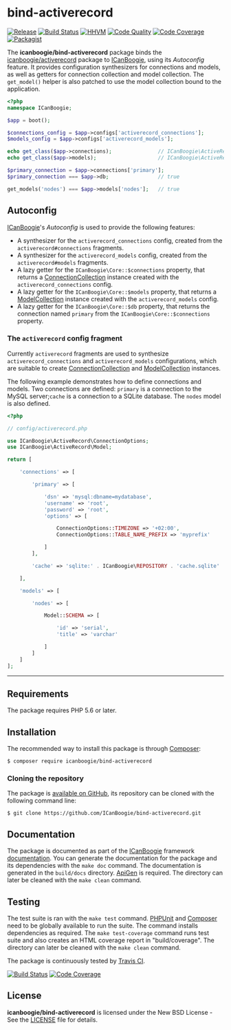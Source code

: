 # bind-activerecord

[![Release](https://img.shields.io/packagist/v/ICanBoogie/bind-activerecord.svg)](https://packagist.org/packages/icanboogie/bind-activerecord)
[![Build Status](https://img.shields.io/travis/ICanBoogie/bind-activerecord.svg)](http://travis-ci.org/ICanBoogie/bind-activerecord)
[![HHVM](https://img.shields.io/hhvm/icanboogie/bind-activerecord.svg)](http://hhvm.h4cc.de/package/icanboogie/bind-activerecord)
[![Code Quality](https://img.shields.io/scrutinizer/g/ICanBoogie/bind-activerecord.svg)](https://scrutinizer-ci.com/g/ICanBoogie/bind-activerecord)
[![Code Coverage](https://img.shields.io/coveralls/ICanBoogie/bind-activerecord.svg)](https://coveralls.io/r/ICanBoogie/bind-activerecord)
[![Packagist](https://img.shields.io/packagist/dt/icanboogie/bind-activerecord.svg)](https://packagist.org/packages/icanboogie/bind-activerecord)

The **icanboogie/bind-activerecord** package binds the [icanboogie/activerecord][] package to
[ICanBoogie][], using its _Autoconfig_ feature. It provides configuration synthesizers for
connections and models, as well as getters for connection collection and model collection.
The `get_model()` helper is also patched to use the model collection bound to the application.

```php
<?php
namespace ICanBoogie;

$app = boot();

$connections_config = $app->configs['activerecord_connections'];
$models_config = $app->configs['activerecord_models'];

echo get_class($app->connections);               // ICanBoogie\ActiveRecord\ConnectionCollection
echo get_class($app->models);                    // ICanBoogie\ActiveRecord\ModelCollection

$primary_connection = $app->connections['primary'];
$primary_connection === $app->db;                // true

get_models('nodes') === $app->models['nodes'];   // true
```





## Autoconfig

[ICanBoogie][]'s _Autoconfig_ is used to provide the following features:

- A synthesizer for the `activerecord_connections` config, created from
the `activerecord#connections` fragments.
- A synthesizer for the `activerecord_models` config, created from
the `activerecord#models` fragments.
- A lazy getter for the `ICanBoogie\Core::$connections` property, that returns
a [ConnectionCollection][] instance created with the `activerecord_connections` config.
- A lazy getter for the `ICanBoogie\Core::$models` property, that returns
a [ModelCollection][] instance created with the `activerecord_models` config.
- A lazy getter for the `ICanBoogie\Core::$db` property, that returns the connection named
`primary` from the `ICanBoogie\Core::$connections` property.





### The `activerecord` config fragment

Currently `activerecord` fragments are used to synthesize `activerecord_connections` and
`activerecord_models` configurations, which are suitable to create [ConnectionCollection][] and
[ModelCollection][] instances.

The following example demonstrates how to define connections and models. Two connections
are defined: `primary` is a connection to the MySQL server;`cache` is a connection to a SQLite
database. The `nodes` model is also defined.

```php
<?php

// config/activerecord.php

use ICanBoogie\ActiveRecord\ConnectionOptions;
use ICanBoogie\ActiveRecord\Model;

return [

	'connections' => [

		'primary' => [

			'dsn' => 'mysql:dbname=mydatabase',
			'username' => 'root',
			'password' => 'root',
			'options' => [

				ConnectionOptions::TIMEZONE => '+02:00',
				ConnectionOptions::TABLE_NAME_PREFIX => 'myprefix'

			]
		],

		'cache' => 'sqlite:' . ICanBoogie\REPOSITORY . 'cache.sqlite'

	],

	'models' => [

		'nodes' => [

			Model::SCHEMA => [

				'id' => 'serial',
				'title' => 'varchar'

			]
		]
	]
];
```





----------





## Requirements

The package requires PHP 5.6 or later.





## Installation

The recommended way to install this package is through [Composer](http://getcomposer.org/):

```
$ composer require icanboogie/bind-activerecord
```





### Cloning the repository

The package is [available on GitHub](https://github.com/ICanBoogie/bind-activerecord), its repository
can be cloned with the following command line:

	$ git clone https://github.com/ICanBoogie/bind-activerecord.git





## Documentation

The package is documented as part of the [ICanBoogie][] framework
[documentation][]. You can generate the documentation for the package and its dependencies with
the `make doc` command. The documentation is generated in the `build/docs` directory.
[ApiGen](http://apigen.org/) is required. The directory can later be cleaned with
the `make clean` command.





## Testing

The test suite is ran with the `make test` command. [PHPUnit](https://phpunit.de/) and [Composer](http://getcomposer.org/) need to be globally available to run the suite. The command installs dependencies as required. The `make test-coverage` command runs test suite and also creates an HTML coverage report in "build/coverage". The directory can later be cleaned with the `make clean` command.

The package is continuously tested by [Travis CI](http://about.travis-ci.org/).

[![Build Status](https://img.shields.io/travis/ICanBoogie/bind-activerecord.svg)](https://travis-ci.org/ICanBoogie/bind-activerecord)
[![Code Coverage](https://img.shields.io/coveralls/ICanBoogie/bind-activerecord.svg)](https://coveralls.io/r/ICanBoogie/bind-activerecord)





## License

**icanboogie/bind-activerecord** is licensed under the New BSD License - See the [LICENSE](LICENSE) file for details.





[documentation]:           http://api.icanboogie.org/bind-activerecord/4.0/
[ConnectionCollection]:    http://api.icanboogie.org/activerecord/4.0/class-ICanBoogie.ActiveRecord.ConnectionCollection.html
[ModelCollection]:         http://api.icanboogie.org/activerecord/4.0/class-ICanBoogie.ActiveRecord.ModelCollection.html
[icanboogie/activerecord]: https://github.com/ICanBoogie/ActiveRecord
[ICanBoogie]:              https://github.com/ICanBoogie/ICanBoogie
